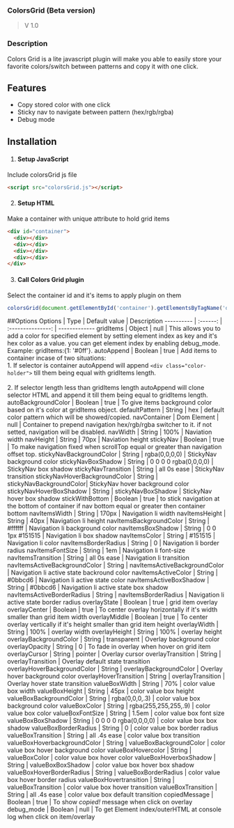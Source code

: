 
### ColorsGrid (Beta version)
  > V 1.0
  
### Description
Colors Grid is a lite javascript plugin will make you able to easily store your favorite colors/switch between patterns and copy it with one click.

## Features
 * Copy stored color with one click
 * Sticky nav to navigate between pattern (hex/rgb/rgba)
 * Debug mode
 
## Installation
  1. #### Setup JavaScript
  Include colorsGrid js file
  ```html
  <script src="colorsGrid.js"></script>
  ```

  2. #### Setup HTML
  Make a container with unique attribute to hold grid items
  ```html
  <div id="container">
    <div></div>
    <div></div>
    <div></div>
    <div></div>
  </div>
  ```

  3. #### Call Colors Grid plugin
  Select the container id and it's items to apply plugin on them
  ```javascript
  colorsGrid(document.getElementById('container').getElementsByTagName('div') , { options });
  ```
  
##Options
 Options   |  Type  |  Default value  |  Description
---------- | :------: | :---------------: | -------------
gridItems  | Object |      null       | This allows you to add a color for specified element by setting element index as key and it's hex color as a value. you can get element index by enabling debug_mode. <br>Example: gridItems:{1: '#0ff'}.
autoAppend | Boolean | true | Add items to container incase of two situations:<br>1. If selector is container autoAppend will append `<div class="color-holder">` till them being equal with gridItems length. <br><br>2. If selector length less than gridItems length autoAppend will clone selector HTML and append it till them being equal to gridItems length.
autoBackgroundColor | Boolean | true | To give items background color based on it's color at gridItems object.
defaultPattern | String | hex | default color pattern which will be showed/copied.
navContainer | Dom Element | null | Container to prepend navigation hex/rgb/rgba switcher to it. if not setted, navigation will be disabled.
navWidth | String | 100%  | Naviation width
navHeight | String | 70px | Naviation height
stickyNav | Boolean | true | To make navigation fixed when scrollTop equal or greater than navigation offset top.
stickyNavBackgroundColor | String | rgba(0,0,0,0) | StickyNav background color
stickyNavBoxShadow  | String | 0 0 0 0 rgba(0,0,0,0) | StickyNav box shadow
stickyNavTransition | String | all 0s ease | StickyNav transition
stickyNavHoverBackgroundColor | String | stickyNavBackgroundColor| StickyNav hover background color 
stickyNavHoverBoxShadow | String | stickyNavBoxShadow | StickyNav hover box shadow
stickWithBottom | Boolean | true | to stick navigation at the bottom of container if nav bottom equal or greater then container bottom
navItemsWidth | String | 170px | Navigation li width
navItemsHeight | String | 40px | Navigation li height
navItemsBackgroundColor | String | #ffffff | Navigation li background color
navItemsBoxShadow | String | 0 0 1px #151515 | Navigation li box shadow
navItemsColor | String | #151515 | Navigation li color
navItemsBorderRadius | String | 0 | Navigation li border radius
navItemsFontSize | String | 1em | Navigation li font-size
navItemsTransition | String | all 0s ease | Navigation li transition
navItemsActiveBackgroundColor | String | navItemsActiveBackgroundColor | Navigation li active state backround color
navItemsActiveColor | String | #0bbcd6 | Navigation li active state color
navItemsActiveBoxShadow | String | #0bbcd6 | Navigation li active state box shadow
navItemsActiveBorderRadius | String | navItemsBorderRadius | Navigation li active state border radius
overlayState | Boolean | true | grid item overlay
overlayCenter | Boolean | true | To center overlay horizontally if it's width smaller than grid item width
overlayMiddle | Boolean | true | To center overlay vertically if it's height smaller than grid item height
overlayWidth | String | 100% | overlay width
overlayHeight | String | 100% | overlay height
overlayBackgroundColor | String | transparent | Overlay background color
overlayOpacity | String | 0 | To fade in overlay when hover on grid item
overlayCursor | String | pointer | Overlay cursor
overlayTransition | String | overlayTransition | Overlay default state transition
overlayHoverBackgroundColor | String | overlayBackgroundColor | Overlay hover background color
overlayHoverTransition | String | overlayTransition | Overlay hover state transition
valueBoxWidth | String | 70% | color value box width
valueBoxHeight | String | 45px | color value box height
valueBoxBackgroundColor | String | rgba(0,0,0,.3) | color value box background color
valueBoxColor | String | rgba(255,255,255,.9) | color value box color
valueBoxFontSize | String | 1.5em | color value box font size
valueBoxBoxShadow | String | 0 0 0 0 rgba(0,0,0,0) | color value box box shadow
valueBoxBorderRadius | String | 0 | color value box border radius
valueBoxTransition | String | all .4s ease | color value box transition
valueBoxHoverbackgroundColor | String | valueBoxBackgroundColor | color value box hover background color
valueBoxHovercolor | String | valueBoxColor | color value box hover color
valueBoxHoverboxShadow | String | valueBoxBoxShadow | color value box hover box shadow
valueBoxHoverBorderRadius | String | valueBoxBorderRadius | color value box hover border radius
valueBoxHovertransition | String | valueBoxTransition | color value box hover transition
valueBoxTransition | String | all .4s ease | color value box default transition
copiedMessage | Boolean | true | To show *copied!* message when click on overlay
debug_mode | Boolean | null | To get Element index/outerHTML at console log when click on item/overlay

  
